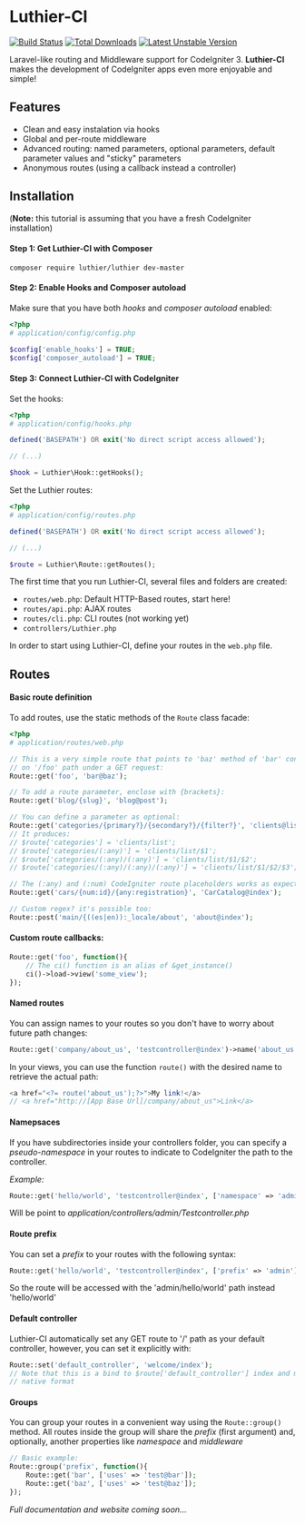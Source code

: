 ﻿# Luthier-CI

[![Build Status](https://scrutinizer-ci.com/g/ingeniasoftware/luthier/badges/build.png?b=master)](https://scrutinizer-ci.com/g/ingeniasoftware/luthier/build-status/master)
[![Total Downloads](https://poser.pugx.org/luthier/luthier/downloads)](https://packagist.org/packages/luthier/luthier)
[![Latest Unstable Version](https://poser.pugx.org/luthier/luthier/v/unstable)](https://packagist.org/packages/luthier/luthier)

Laravel-like routing and Middleware support for CodeIgniter 3. **Luthier-CI** makes the development of CodeIgniter apps even more enjoyable and simple!

## Features

* Clean and easy instalation via hooks
* Global and per-route middleware
* Advanced routing: named parameters, optional parameters, default parameter values and "sticky" parameters
* Anonymous routes (using a callback instead a controller) 

## Installation

(**Note:** this tutorial is assuming that you have a fresh CodeIgniter installation)

#### Step 1: Get Luthier-CI with Composer

```
composer require luthier/luthier dev-master
```

#### Step 2: Enable Hooks and Composer autoload

Make sure that you have both *hooks* and *composer autoload* enabled:

```php
<?php
# application/config/config.php

$config['enable_hooks'] = TRUE;
$config['composer_autoload'] = TRUE;
```

#### Step 3: Connect Luthier-CI with CodeIgniter

Set the hooks:

```php
<?php
# application/config/hooks.php

defined('BASEPATH') OR exit('No direct script access allowed');

// (...)

$hook = Luthier\Hook::getHooks();
```

Set the Luthier routes:

```php
<?php
# application/config/routes.php

defined('BASEPATH') OR exit('No direct script access allowed');

// (...)

$route = Luthier\Route::getRoutes();
```

The first time that you run Luthier-CI, several files and folders are created:

* `routes/web.php`: Default HTTP-Based routes, start here!
* `routes/api.php`: AJAX routes
* `routes/cli.php`: CLI routes (not working yet)
* `controllers/Luthier.php`

In order to start using Luthier-CI, define your routes in the `web.php` file.

## Routes

#### Basic route definition

To add routes, use the static methods of the `Route` class facade:

```php
<?php 
# application/routes/web.php

// This is a very simple route that points to 'baz' method of 'bar' controller
// on '/foo' path under a GET request:
Route::get('foo', 'bar@baz');

// To add a route parameter, enclose with {brackets}:
Route::get('blog/{slug}', 'blog@post');

// You can define a parameter as optional:
Route::get('categories/{primary?}/{secondary?}/{filter?}', 'clients@list');
// It produces:
// $route['categories'] = 'clients/list';
// $route['categories/(:any)'] = 'clients/list/$1';
// $route['categories/(:any)/(:any)'] = 'clients/list/$1/$2';
// $route['categories/(:any)/(:any)/(:any)'] = 'clients/list/$1/$2/$3';

// The (:any) and (:num) CodeIgniter route placeholders works as expected:
Route::get('cars/{num:id}/{any:registration}', 'CarCatalog@index');

// Custom regex? it's possible too:
Route::post('main/{((es|en)):_locale/about', 'about@index');
```

#### Custom route callbacks:

```php
Route::get('foo', function(){
    // The ci() function is an alias of &get_instance()
    ci()->load->view('some_view');
});
```

#### Named routes

You can assign names to your routes so you don't have to worry about future path changes:

```php
Route::get('company/about_us', 'testcontroller@index')->name('about_us');
```

In your views, you can use the function `route()` with the desired name to retrieve the actual path:

```php
<a href="<?= route('about_us');?>">My link!</a>
// <a href="http://[App Base Url]/company/about_us">Link</a>
```

#### Namepsaces

If you have subdirectories inside your controllers folder, you can specify a *pseudo-namespace* in your routes to indicate to CodeIgniter the path to the controller.

*Example:*

```php
Route::get('hello/world', 'testcontroller@index', ['namespace' => 'admin']);
```

Will be point to *application/controllers/admin/Testcontroller.php*

#### Route prefix

You can set a *prefix* to your routes with the following syntax:

```php
Route::get('hello/world', 'testcontroller@index', ['prefix' => 'admin']);
```

So the route will be accessed with the 'admin/hello/world' path instead 'hello/world'

#### Default controller

Luthier-CI automatically set any GET route to '/' path as your default controller, however,
you can set it explicitly with:

```php
Route::set('default_controller', 'welcome/index');
// Note that this is a bind to $route['default_controller'] index and must be in CI
// native format
```
#### Groups

You can group your routes in a convenient way using the `Route::group()` method. All routes
inside the group will share the *prefix* (first argument) and, optionally, another properties
like *namespace* and *middleware*

```php
// Basic example:
Route::group('prefix', function(){
    Route::get('bar', ['uses' => 'test@bar']);
    Route::get('baz', ['uses' => 'test@baz']);
});
```
*Full documentation and website coming soon...*